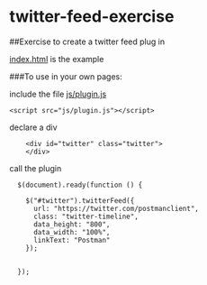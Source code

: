 # twitter-feed-exercise
##Exercise to create a twitter feed plug in

[index.html](https://github.com/kirstyannepollock/twitter-feed-exercise/blob/master/index.html) is the example

###To use in your own pages: 

include the file [js/plugin.js](https://github.com/kirstyannepollock/twitter-feed-exercise/blob/master/js/plugin.js)

```<script src="js/plugin.js"></script>```

declare a div

```
    <div id="twitter" class="twitter">
    </div>
```
  
call the plugin

```	
  $(document).ready(function () {

    $("#twitter").twitterFeed({
      url: "https://twitter.com/postmanclient",
      class: "twitter-timeline",
      data_height: "800",
      data_width: "100%",
      linkText: "Postman"
    });


  });

```
